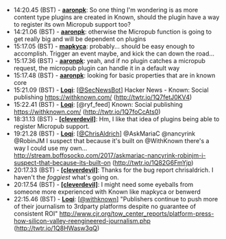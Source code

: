 * <a id="14:20.45">14:20.45 (BST)</a> - __[aaronpk](https://github.com/aaronpk)__: So one thing I'm wondering is as more content type plugins are created in Known, should the plugin have a way to register its own Micropub support too?
* <a id="14:21.06">14:21.06 (BST)</a> - __[aaronpk](https://github.com/aaronpk)__: otherwise the Micropub function is going to get really big and will be dependent on plugins
* <a id="15:17.05">15:17.05 (BST)</a> - __[mapkyca](https://github.com/mapkyca)__: probably... should be easy enough to accomplish. Trigger an event maybe, and kick the can down the road...
* <a id="15:17.36">15:17.36 (BST)</a> - __[aaronpk](https://github.com/aaronpk)__: yeah, and if no plugin catches a micropub request, the micropub plugin can handle it in a default way
* <a id="15:17.48">15:17.48 (BST)</a> - __[aaronpk](https://github.com/aaronpk)__: looking for basic properties that are in known core
* <a id="15:21.09">15:21.09 (BST)</a> - __[Loqi](https://github.com/Loqi)__: [<a href="https://twitter.com/SecNewsBot">@SecNewsBot</a>] Hacker News - Known: Social publishing https://withknown.com/ (http://twtr.io/1Q7fetJ0KV4)
* <a id="15:22.41">15:22.41 (BST)</a> - __[Loqi](https://github.com/Loqi)__: [@ryf_feed] Known: Social publishing https://withknown.com/ (http://twtr.io/1Q7foCcAts0)
* <a id="18:31.13">18:31.13 (BST)</a> - __[[cleverdevil]](https://github.com/[cleverdevil])__: Hm, I like that idea of plugins being able to register Micropub support.
* <a id="19:21.28">19:21.28 (BST)</a> - __[Loqi](https://github.com/Loqi)__: [<a href="https://twitter.com/ChrisAldrich">@ChrisAldrich</a>] @AskMariaC @nancyrink @RobinJM I suspect that because it's built on @WithKnown there's a way I could use my own… http://stream.boffosocko.com/2017/askmariac-nancyrink-robinjm-i-suspect-that-because-its-built-on (http://twtr.io/1Q82G6FmYjp)
* <a id="20:17.33">20:17.33 (BST)</a> - __[[cleverdevil]](https://github.com/[cleverdevil])__: Thanks for the bug report chrisaldrich. I haven't the *foggiest* what's going on.
* <a id="20:17.54">20:17.54 (BST)</a> - __[[cleverdevil]](https://github.com/[cleverdevil])__: I might need some eyeballs from someone more experienced with Known like mapkyca or benwerd
* <a id="22:15.46">22:15.46 (BST)</a> - __[Loqi](https://github.com/Loqi)__: [<a href="https://twitter.com/withknown">@withknown</a>] "Publishers continue to push more of their journalism to 3rdparty platforms despite no guarantee of consistent ROI" http://www.cjr.org/tow_center_reports/platform-press-how-silicon-valley-reengineered-journalism.php (http://twtr.io/1Q8HWasw3qQ)
